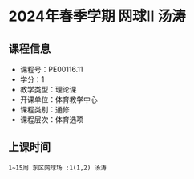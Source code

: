 # 2024年春季学期 网球II 汤涛






## 课程信息

- 课程号：PE00116.11
- 学分：1
- 教学类型：理论课
- 开课单位：体育教学中心
- 课程类别：通修
- 课程层次：体育选项

## 上课时间

```
1~15周 东区网球场 :1(1,2) 汤涛
```

